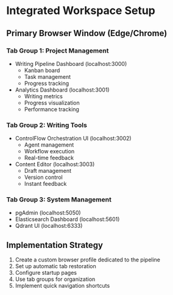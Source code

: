 # Integrated Workspace Setup

## Primary Browser Window (Edge/Chrome)
### Tab Group 1: Project Management
- Writing Pipeline Dashboard (localhost:3000)
  - Kanban board
  - Task management
  - Progress tracking
- Analytics Dashboard (localhost:3001)
  - Writing metrics
  - Progress visualization
  - Performance tracking

### Tab Group 2: Writing Tools
- ControlFlow Orchestration UI (localhost:3002)
  - Agent management
  - Workflow execution
  - Real-time feedback
- Content Editor (localhost:3003)
  - Draft management
  - Version control
  - Instant feedback

### Tab Group 3: System Management
- pgAdmin (localhost:5050)
- Elasticsearch Dashboard (localhost:5601)
- Qdrant UI (localhost:6333)

## Implementation Strategy
1. Create a custom browser profile dedicated to the pipeline
2. Set up automatic tab restoration
3. Configure startup pages
4. Use tab groups for organization
5. Implement quick navigation shortcuts